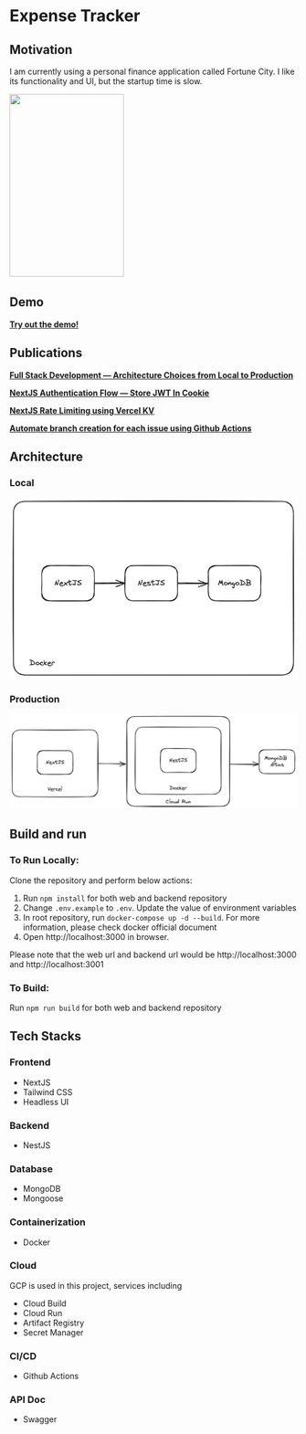 # Expense Tracker

## Motivation

I am currently using a personal finance application called Fortune City. I like its functionality and UI, but the startup time is slow.

<img src="github/motivation.gif" width="200" height="320">

## Demo

[**Try out the demo!**](https://expense-tracker-six-blush.vercel.app/)

<!-- ## Functionalities

|           Functionality           | To Do | In Progress | Completed |
| :-------------------------------: | :---: | :---------: | :-------: |
|        Google Authentication      |       |             |     ✓     |
| Add/Edit/Delete/View Transactions |       |             |     ✓     |
| Dashboard |       |             |     ✓     | -->

## Publications

[**Full Stack Development — Architecture Choices from Local to Production**](https://medium.com/javascript-in-plain-english/full-stack-development-architecture-choices-from-local-to-production-b7b2cf54370c)

[**NextJS Authentication Flow — Store JWT In Cookie**](https://medium.com/javascript-in-plain-english/nextjs-authentication-flow-store-jwt-in-cookie-fa6e6c8c0dca)

[**NextJS Rate Limiting using Vercel KV**](https://medium.com/@hohin523/nextjs-rate-limiting-using-vercel-kv-5c474466e0ea)

[**Automate branch creation for each issue using Github Actions**](https://medium.com/@hohin523/automate-branch-creation-for-each-issue-using-github-actions-54944b96c4f7)

## Architecture

### Local

![](github/local-architecture.png)

### Production

![](github/production-architecture.png)

## Build and run

### To Run Locally:

Clone the repository and perform below actions:

1. Run `npm install` for both web and backend repository
2. Change `.env.example` to `.env`. Update the value of environment variables
3. In root repository, run `docker-compose up -d --build`. For more information, please check docker official document
4. Open http://localhost:3000 in browser.

Please note that the web url and backend url would be http://localhost:3000 and http://localhost:3001

### To Build:

Run `npm run build` for both web and backend repository

## Tech Stacks

### Frontend

- NextJS
- Tailwind CSS
- Headless UI

### Backend

- NestJS

### Database

- MongoDB
- Mongoose

### Containerization

- Docker

### Cloud

GCP is used in this project, services including

- Cloud Build
- Cloud Run
- Artifact Registry
- Secret Manager

### CI/CD

- Github Actions

### API Doc

- Swagger
